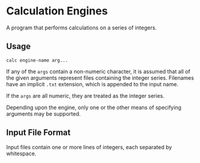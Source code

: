 # Calculation Engines

A program that performs calculations on a series of integers.

## Usage

```
calc engine-name arg...
```

If any of the `args` contain a non-numeric character, it is assumed that all of the given arguments
represent files containing the integer series. Filenames have an implicit `.txt` extension, which is
appended to the input name.

If the `args` are all numeric, they are treated as the integer series.

Depending upon the engine, only one or the other means of specifying arguments may be supported.

## Input File Format

Input files contain one or more lines of integers, each separated by whitespace.